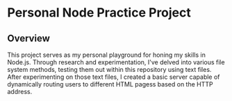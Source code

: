 # Personal Node Practice Project

## Overview

This project serves as my personal playground for honing my skills in Node.js. Through research and experimentation, I've delved into various file system methods, testing them out within this repository using text files. After experimenting on those text files, I created a basic server capable of dynamically routing users to different HTML pagess based on the HTTP address.
